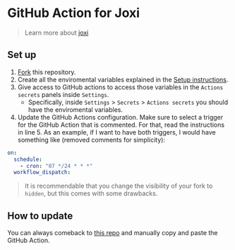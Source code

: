 # GitHub Action for Joxi

> Learn more about [joxi](https://github.com/onmax/joxi)

## Set up

1. [Fork](https://github.com/onmax/joxi-github-action/fork) this repository.
2. Create all the enviromental variables explained in the [Setup instructions](https://github.com/onmax/joxi#setup).
3. Give access to GitHub actions to access those variables in the `Actions secrets` panels inside `Settings`.
	- Specifically, inside `Settings` > `Secrets` > `Actions secrets` you should have the enviromental variables.
3. Update the GitHub Actions configuration. Make sure to select a trigger for the GitHub Action that is commented. For that, read the instructions in line 5. As an example, if I want to have both triggers, I would have something like (removed comments for simplicity):

```yml
on:
  schedule:
    - cron: "07 */24 * * *"
  workflow_dispatch:
```

> It is recommendable that you change the visibility of your fork to `hidden`, but this comes with some drawbacks.

## How to update

You can always comeback to [this repo](https://github.com/onmax/joxi-github-action) and manually copy and paste the GitHub Action.

